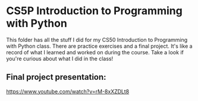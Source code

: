 # CS5P Introduction to Programming with Python

This folder has all the stuff I did for my CS50 Introduction to Programming with Python class. There are practice exercises and a final project. It's like a record of what I learned and worked on during the course. Take a look if you're curious about what I did in the class!

## Final project presentation: 
https://www.youtube.com/watch?v=rM-8xXZDLt8